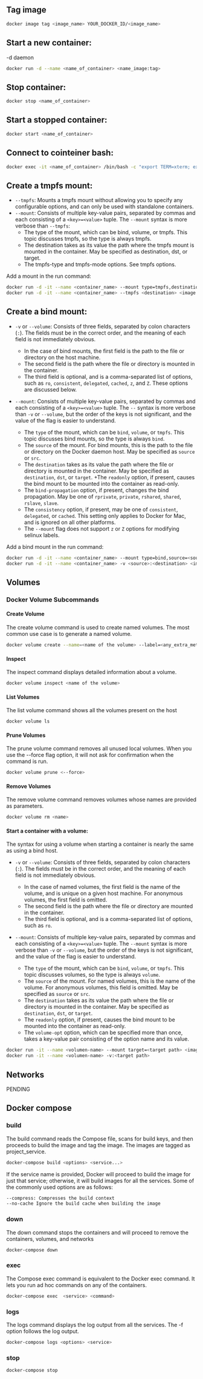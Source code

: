 ## Tag image
```bash
docker image tag <image_name> YOUR_DOCKER_ID/<image_name>
```


## Start a new container:
-d daemon
```bash
docker run -d --name <name_of_container> <name_image:tag>
```

## Stop container:
```bash
docker stop <name_of_container>
```
## Start a stopped container:
```bash
docker start <name_of_container>
```

## Connect to cointeiner bash:
```bash
docker exec -it <name_of_container> /bin/bash -c "export TERM=xterm; exec bash"
```

## Create a tmpfs mount:

- `--tmpfs`: Mounts a tmpfs mount without allowing you to specify any configurable options, and can only be used with standalone containers.
- `--mount`: Consists of multiple key-value pairs, separated by commas and each consisting of a `<key>=<value>` tuple. The `--mount` syntax is more verbose than `--tmpfs`:
	+ The type of the mount, which can be bind, volume, or tmpfs. This topic discusses tmpfs, so the type is always tmpfs.
	+ The destination takes as its value the path where the tmpfs mount is mounted in the container. May be specified as destination, dst, or target.
	+ The tmpfs-type and tmpfs-mode options. See tmpfs options.

Add a mount in the run command:
```bash
docker run -d -it --name <container_name> --mount type=tmpfs,destination=<destination> <image:tag>
docker run -d -it --name <container_name> --tmpfs <destination> <image:tag>
```

## Create a bind mount:

- `-v` or `--volume`: Consists of three fields, separated by colon characters (`:`). The fields must be in the correct order, and the meaning of each field is not immediately obvious.

	+ In the case of bind mounts, the first field is the path to the file or directory on the host machine.
	+ The second field is the path where the file or directory is mounted in the container.
	+ The third field is optional, and is a comma-separated list of options, such as `ro`, `consistent`, `delegated`, `cached`, `z`, and `Z`. These options are discussed below.
- `--mount`: Consists of multiple key-value pairs, separated by commas and each consisting of a `<key>=<value>` tuple. The `--` syntax is more verbose than `-v` or `--volume`, but the order of the keys is not significant, and the value of the flag is easier to understand.

	+ The `type` of the mount, which can be `bind`, `volume`, or `tmpfs`. This topic discusses bind mounts, so the type is always `bind`.
	+ The `source` of the mount. For bind mounts, this is the path to the file or directory on the Docker daemon host. May be specified as `source` or `src`.
	+ The `destination` takes as its value the path where the file or directory is mounted in the container. May be specified as `destination`, `dst`, or `target`.
	+The `readonly` option, if present, causes the bind mount to be mounted into the container as read-only.
	+ The `bind-propagation` option, if present, changes the bind propagation. May be one of `rprivate`, `private`, `rshared`, `shared`, `rslave`, `slave`.
	+ The `consistency` option, if present, may be one of `consistent`, `delegated`, or `cached`. This setting only applies to Docker for Mac, and is ignored on all other platforms.
	+ The `--mount` flag does not support `z` or `Z` options for modifying selinux labels.

Add a bind mount in the run command:
```bash
docker run -d -it --name <container_name> --mount type=bind,source=<source>,target=<target> <image:tag>
docker run -d -it --name <container_name> -v <source>:<destination> <image:tag>
```

## Volumes

### Docker Volume Subcommands

#### Create Volume
The create volume command is used to create named volumes. The
most common use case is to generate a named volume.

```bash
docker volume create --name=<name of the volume> --label=<any_extra_metadata>
```

#### Inspect
The inspect command displays detailed information about a volume.

```bash
docker volume inspect <name of the volume>
```

#### List Volumes
The list volume command shows all the volumes present on the host
```bash
docker volume ls
```

#### Prune Volumes
The prune volume command removes all unused local volumes. When you use the --force flag
option, it will not ask for confirmation when the command is run.

```bash
docker volume prune <--force>
```

#### Remove Volumes
The remove volume command removes volumes whose names are
provided as parameters.

```bash
docker volume rm <name>
```

#### Start a container with a volume:
The syntax for using a volume when starting a container is nearly the same
as using a bind host.

- `-v` or `--volume`: Consists of three fields, separated by colon characters (`:`). The fields must be in the correct order, and the meaning of each field is not immediately obvious.
	+ In the case of named volumes, the first field is the name of the volume, and is unique on a given host machine. For anonymous volumes, the first field is omitted.
	+ The second field is the path where the file or directory are mounted in the container.
	+ The third field is optional, and is a comma-separated list of options, such as `ro`.

- `--mount`: Consists of multiple key-value pairs, separated by commas and each consisting of a `<key>=<value>` tuple. The `--mount` syntax is more verbose than `-v` or `--volume`, but the order of the keys is not significant, and the value of the flag is easier to understand.
    + The `type` of the mount, which can be `bind`, `volume`, or `tmpfs`. This topic discusses volumes, so the type is always `volume`.
    + The `source` of the mount. For named volumes, this is the name of the volume. For anonymous volumes, this field is omitted. May be specified as `source` or `src`.
    + The `destination` takes as its value the path where the file or directory is mounted in the container. May be specified as `destination`, `dst`, or `target`.
    + The `readonly` option, if present, causes the bind mount to be mounted into the container as read-only.
    + The `volume-opt` option, which can be specified more than once, takes a key-value pair consisting of the option name and its value.


```bash
docker run -it --name <volumen-name> --mount target=<target path> <image>
docker run -it --name <volumen-name> -v:<target path>
```


## Networks

PENDING

## Docker compose

### build

The build command reads the Compose file, scans for build keys, and
then proceeds to build the image and tag the image. The images are tagged
as project_service.

```bash
docker-compose build <options> <service...>
```
If the service name is provided, Docker will proceed to build the image
for just that service; otherwise, it will build images for all the services.
Some of the commonly used options are as follows:
```bash
--compress: Compresses the build context
--no-cache Ignore the build cache when building the image
```

### down
The down command stops the containers and will proceed to remove the
containers, volumes, and networks
```bash
docker-compose down
```

### exec
The Compose exec command is equivalent to the Docker exec command.
It lets you run ad hoc commands on any of the containers.
```bash
docker-compose exec  <service> <command>
```
### logs
The logs command displays the log output from all the services.
The -f option
follows the log output.
```bash
docker-compose logs <options> <service>
```
### stop

```bash
docker-compose stop
```








